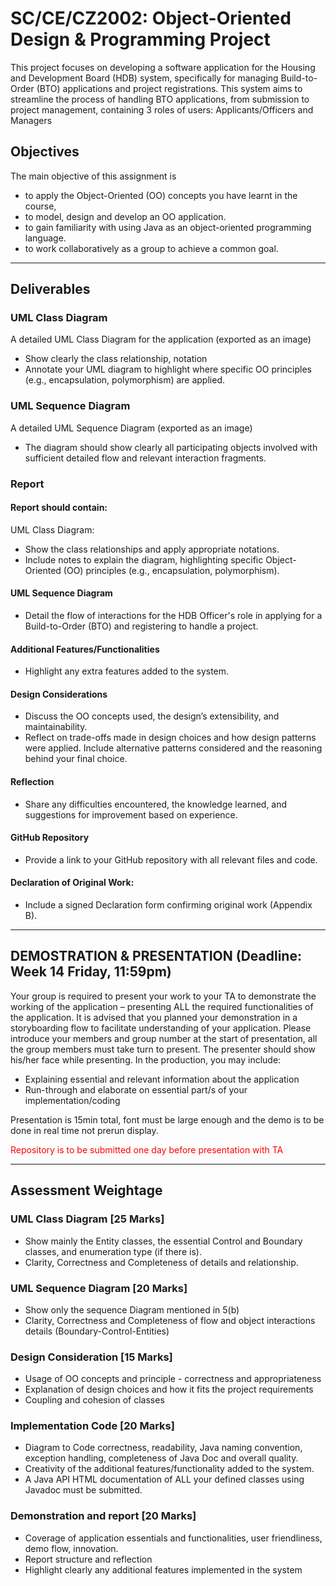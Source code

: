 # SC/CE/CZ2002: Object-Oriented Design & Programming Project 
This project focuses on developing a software application for the Housing and Development Board (HDB) system, specifically for managing Build-to-Order (BTO) applications and project registrations. This system aims to streamline the process of handling BTO applications, from submission to project management, containing 3 roles of users: Applicants/Officers and Managers

## Objectives
The main objective of this assignment is
- to apply the Object-Oriented (OO) concepts you have learnt in the course,
- to model, design and develop an OO application.
- to gain familiarity with using Java as an object-oriented programming
language.
- to work collaboratively as a group to achieve a common goal. 

---

## Deliverables

### UML Class Diagram 
A detailed UML Class Diagram for the application (exported as an image)
- Show clearly the class relationship, notation
- Annotate your UML diagram to highlight where specific OO principles (e.g., encapsulation, polymorphism) are applied. 


### UML Sequence Diagram
A detailed UML Sequence Diagram (exported as an image)
- The diagram should show clearly all participating objects involved with sufficient detailed flow and relevant interaction fragments.


### Report
#### Report should contain:
UML Class Diagram:
- Show the class relationships and apply appropriate notations.
- Include notes to explain the diagram, highlighting specific Object-Oriented (OO) principles (e.g., encapsulation, polymorphism).

#### UML Sequence Diagram
- Detail the flow of interactions for the HDB Officer's role in applying for a Build-to-Order (BTO) and registering to handle a project.

#### Additional Features/Functionalities
- Highlight any extra features added to the system.

#### Design Considerations
- Discuss the OO concepts used, the design’s extensibility, and maintainability.
- Reflect on trade-offs made in design choices and how design patterns were applied. Include alternative patterns considered and the reasoning behind your final choice.

#### Reflection
- Share any difficulties encountered, the knowledge learned, and suggestions for improvement based on experience.

#### GitHub Repository
- Provide a link to your GitHub repository with all relevant files and code.

#### Declaration of Original Work:
- Include a signed Declaration form confirming original work (Appendix B).

---

## DEMOSTRATION & PRESENTATION (Deadline: Week 14 Friday, 11:59pm)
Your group is required to present your work to your TA to demonstrate the working of the application – presenting ALL the required functionalities of the
application. It is advised that you planned your demonstration in a storyboarding flow to facilitate understanding of your application. Please introduce your members and group number at the start of presentation, all the group members must take turn to present. The presenter should show his/her face while presenting.
In the production, you may include:
- Explaining essential and relevant information about the application
- Run-through and elaborate on essential part/s of your implementation/coding

Presentation is 15min total, font must be large enough and the demo is to be done in real time not prerun display. 

<p style='color: red;'> Repository is to be submitted one day before presentation with TA </p>


--- 

## Assessment Weightage 
### UML Class Diagram [25 Marks]
- Show mainly the Entity classes, the essential Control and Boundary classes, and enumeration type (if there is).
- Clarity, Correctness and Completeness of details and relationship.

### UML Sequence Diagram [20 Marks]
- Show only the sequence Diagram mentioned in 5(b)
- Clarity, Correctness and Completeness of flow and object interactions details (Boundary-Control-Entities)

### Design Consideration [15 Marks]
- Usage of OO concepts and principle - correctness and appropriateness
- Explanation of design choices and how it fits the project requirements
- Coupling and cohesion of classes

### Implementation Code [20 Marks]
- Diagram to Code correctness, readability, Java naming convention, exception handling, completeness of Java Doc and overall quality.
- Creativity of the additional features/functionality added to the system.
- A Java API HTML documentation of ALL your defined classes using Javadoc must be submitted.

### Demonstration and report [20 Marks]
- Coverage of application essentials and functionalities, user friendliness, demo flow, innovation.
- Report structure and reflection
- Highlight clearly any additional features implemented in the system